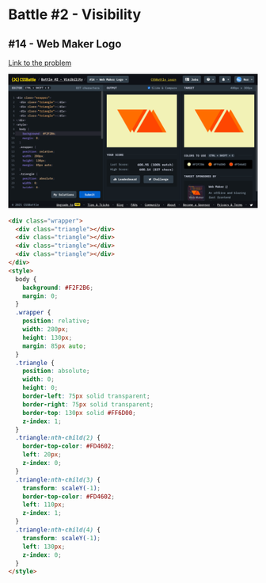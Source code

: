 # Battle #2 - Visibility

## #14 - Web Maker Logo

[Link to the problem](https://cssbattle.dev/play/14)

![result](./images/14-web-maker-logo.png)

```html
<div class="wrapper">
  <div class="triangle"></div>
  <div class="triangle"></div>
  <div class="triangle"></div>
  <div class="triangle"></div>
</div>
<style>
  body {
    background: #F2F2B6;
    margin: 0;
  }
  .wrapper {
    position: relative;
    width: 280px;
    height: 130px;
    margin: 85px auto;
  }
  .triangle {
    position: absolute;
    width: 0;
    height: 0;
    border-left: 75px solid transparent;
    border-right: 75px solid transparent;
    border-top: 130px solid #FF6D00;
    z-index: 1;
  }
  .triangle:nth-child(2) {
    border-top-color: #FD4602;
    left: 20px;
    z-index: 0;
  }
  .triangle:nth-child(3) {
    transform: scaleY(-1);
    border-top-color: #FD4602;
    left: 110px;
    z-index: 1;
  }
  .triangle:nth-child(4) {
    transform: scaleY(-1);
    left: 130px;
    z-index: 0;
  }
</style>
```